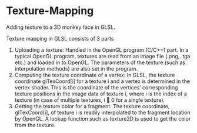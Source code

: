 # Texture-Mapping
Adding texture to a 3D monkey face in GLSL.

Texture mapping in GLSL consists of 3 parts
1. Uploading a texture: Handled in the OpenGL program (C/C++) part. In a typical OpenGL program, textures are read from an image file (.png,. tga etc.) and loaded in to OpenGL. The parameters of the texture (such as interpolation methods) are also set in the program.
2. Computing the texture coordinate of a vertex: In GLSL, the texture coordinate glTexCoord[i] for a texture i and a vertex is determined in the vertex shader. This is the coordinate
of the vertices’ corresponding texture positions in the image data of texture i, where i
is the index of a texture (in case of multiple textures, i 􏰐 0 for a single texture).
3. Getting the texture color for a fragment: The texture coordinate, glTexCoord[i], of texture i is readily interpolated to the fragment location by OpenGL. A lookup function such as texture2D is used to get the color from the texture.
